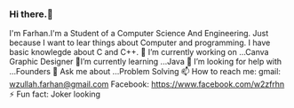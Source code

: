 ### Hi there.👋
I'm Farhan.I'm a Student of a Computer Science And Engineering. Just because I want to lear  things about Computer and programming. I have basic knowlegde about C and C++.
🔭 I’m currently working on ...Canva Graphic Designer 
🌱I’m currently learning ...Java
🤔 I’m looking for help with ...Founders
💬 Ask me about ...Problem Solving 
📫 How to reach me: 
         gmail: wzullah.farhan@gmail.com
         Facebook: https://www.facebook.com/w2zfrhn
⚡ Fun fact: Joker looking
<!--
**w2zfrhn/w2zfrhn ** is a ✨ _special_ ✨ repository because its `README.md` (this file) appears on your GitHub profile.

###Here are some ideas to get you started:

- 🔭 I’m currently working on ...Canva Graphic Designer 
- 🌱 I’m currently learning ...Editing After Effects
- 👯 I’m looking to collaborate on ... multinationals Companies 
- 🤔 I’m looking for help with ...Founders
- 💬 Ask me about ...desiging or anything 
- 📫 How to reach me:wzullah.farhan@gmail.com
- ⚡ Fun fact: Joker looking
-->
